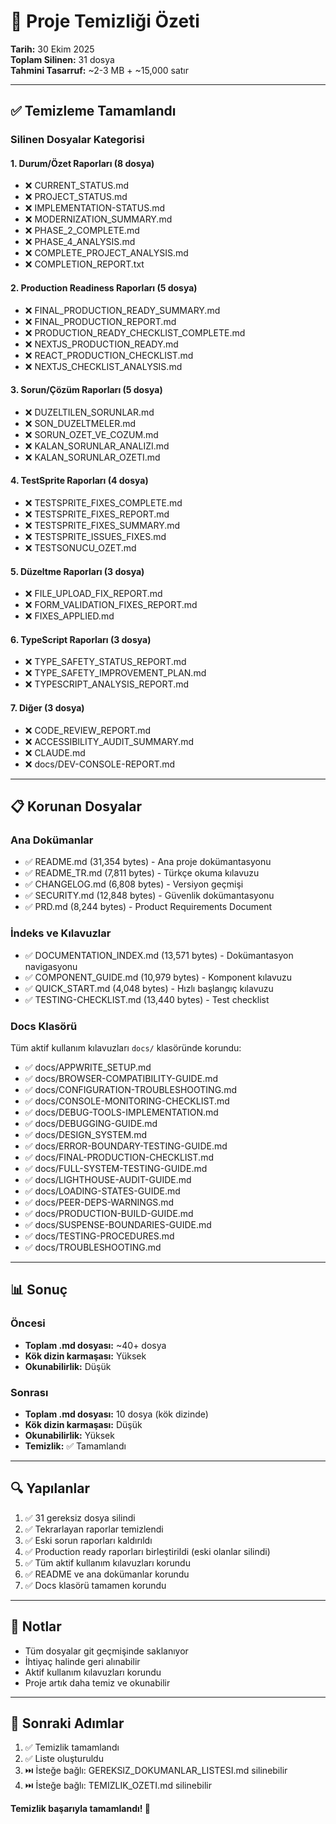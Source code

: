 # 🧹 Proje Temizliği Özeti

**Tarih:** 30 Ekim 2025  
**Toplam Silinen:** 31 dosya  
**Tahmini Tasarruf:** ~2-3 MB + ~15,000 satır

---

## ✅ Temizleme Tamamlandı

### Silinen Dosyalar Kategorisi

#### 1. Durum/Özet Raporları (8 dosya)
- ❌ CURRENT_STATUS.md
- ❌ PROJECT_STATUS.md
- ❌ IMPLEMENTATION-STATUS.md
- ❌ MODERNIZATION_SUMMARY.md
- ❌ PHASE_2_COMPLETE.md
- ❌ PHASE_4_ANALYSIS.md
- ❌ COMPLETE_PROJECT_ANALYSIS.md
- ❌ COMPLETION_REPORT.txt

#### 2. Production Readiness Raporları (5 dosya)
- ❌ FINAL_PRODUCTION_READY_SUMMARY.md
- ❌ FINAL_PRODUCTION_REPORT.md
- ❌ PRODUCTION_READY_CHECKLIST_COMPLETE.md
- ❌ NEXTJS_PRODUCTION_READY.md
- ❌ REACT_PRODUCTION_CHECKLIST.md
- ❌ NEXTJS_CHECKLIST_ANALYSIS.md

#### 3. Sorun/Çözüm Raporları (5 dosya)
- ❌ DUZELTILEN_SORUNLAR.md
- ❌ SON_DUZELTMELER.md
- ❌ SORUN_OZET_VE_COZUM.md
- ❌ KALAN_SORUNLAR_ANALIZI.md
- ❌ KALAN_SORUNLAR_OZETI.md

#### 4. TestSprite Raporları (4 dosya)
- ❌ TESTSPRITE_FIXES_COMPLETE.md
- ❌ TESTSPRITE_FIXES_REPORT.md
- ❌ TESTSPRITE_FIXES_SUMMARY.md
- ❌ TESTSPRITE_ISSUES_FIXES.md
- ❌ TESTSONUCU_OZET.md

#### 5. Düzeltme Raporları (3 dosya)
- ❌ FILE_UPLOAD_FIX_REPORT.md
- ❌ FORM_VALIDATION_FIXES_REPORT.md
- ❌ FIXES_APPLIED.md

#### 6. TypeScript Raporları (3 dosya)
- ❌ TYPE_SAFETY_STATUS_REPORT.md
- ❌ TYPE_SAFETY_IMPROVEMENT_PLAN.md
- ❌ TYPESCRIPT_ANALYSIS_REPORT.md

#### 7. Diğer (3 dosya)
- ❌ CODE_REVIEW_REPORT.md
- ❌ ACCESSIBILITY_AUDIT_SUMMARY.md
- ❌ CLAUDE.md
- ❌ docs/DEV-CONSOLE-REPORT.md

---

## 📋 Korunan Dosyalar

### Ana Dokümanlar
- ✅ README.md (31,354 bytes) - Ana proje dokümantasyonu
- ✅ README_TR.md (7,811 bytes) - Türkçe okuma kılavuzu
- ✅ CHANGELOG.md (6,808 bytes) - Versiyon geçmişi
- ✅ SECURITY.md (12,848 bytes) - Güvenlik dokümantasyonu
- ✅ PRD.md (8,244 bytes) - Product Requirements Document

### İndeks ve Kılavuzlar
- ✅ DOCUMENTATION_INDEX.md (13,571 bytes) - Dokümantasyon navigasyonu
- ✅ COMPONENT_GUIDE.md (10,979 bytes) - Komponent kılavuzu
- ✅ QUICK_START.md (4,048 bytes) - Hızlı başlangıç kılavuzu
- ✅ TESTING-CHECKLIST.md (13,440 bytes) - Test checklist

### Docs Klasörü
Tüm aktif kullanım kılavuzları `docs/` klasöründe korundu:
- ✅ docs/APPWRITE_SETUP.md
- ✅ docs/BROWSER-COMPATIBILITY-GUIDE.md
- ✅ docs/CONFIGURATION-TROUBLESHOOTING.md
- ✅ docs/CONSOLE-MONITORING-CHECKLIST.md
- ✅ docs/DEBUG-TOOLS-IMPLEMENTATION.md
- ✅ docs/DEBUGGING-GUIDE.md
- ✅ docs/DESIGN_SYSTEM.md
- ✅ docs/ERROR-BOUNDARY-TESTING-GUIDE.md
- ✅ docs/FINAL-PRODUCTION-CHECKLIST.md
- ✅ docs/FULL-SYSTEM-TESTING-GUIDE.md
- ✅ docs/LIGHTHOUSE-AUDIT-GUIDE.md
- ✅ docs/LOADING-STATES-GUIDE.md
- ✅ docs/PEER-DEPS-WARNINGS.md
- ✅ docs/PRODUCTION-BUILD-GUIDE.md
- ✅ docs/SUSPENSE-BOUNDARIES-GUIDE.md
- ✅ docs/TESTING-PROCEDURES.md
- ✅ docs/TROUBLESHOOTING.md

---

## 📊 Sonuç

### Öncesi
- **Toplam .md dosyası:** ~40+ dosya
- **Kök dizin karmaşası:** Yüksek
- **Okunabilirlik:** Düşük

### Sonrası
- **Toplam .md dosyası:** 10 dosya (kök dizinde)
- **Kök dizin karmaşası:** Düşük
- **Okunabilirlik:** Yüksek
- **Temizlik:** ✅ Tamamlandı

---

## 🔍 Yapılanlar

1. ✅ 31 gereksiz dosya silindi
2. ✅ Tekrarlayan raporlar temizlendi
3. ✅ Eski sorun raporları kaldırıldı
4. ✅ Production ready raporları birleştirildi (eski olanlar silindi)
5. ✅ Tüm aktif kullanım kılavuzları korundu
6. ✅ README ve ana dokümanlar korundu
7. ✅ Docs klasörü tamamen korundu

---

## 📝 Notlar

- Tüm dosyalar git geçmişinde saklanıyor
- İhtiyaç halinde geri alınabilir
- Aktif kullanım kılavuzları korundu
- Proje artık daha temiz ve okunabilir

---

## 🎯 Sonraki Adımlar

1. ✅ Temizlik tamamlandı
2. ✅ Liste oluşturuldu
3. ⏭️ İsteğe bağlı: GEREKSIZ_DOKUMANLAR_LISTESI.md silinebilir
4. ⏭️ İsteğe bağlı: TEMIZLIK_OZETI.md silinebilir

**Temizlik başarıyla tamamlandı! 🎉**
